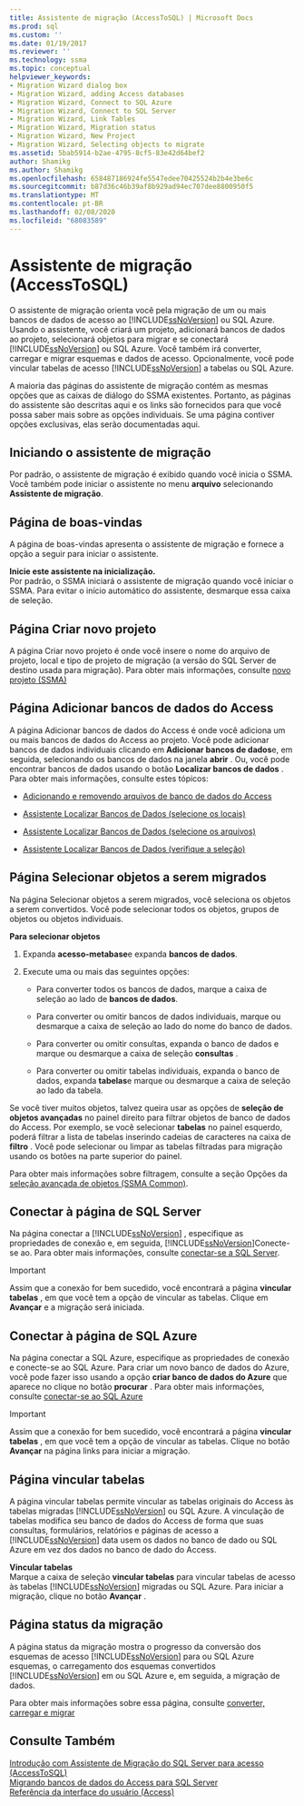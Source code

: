 ```yaml
---
title: Assistente de migração (AccessToSQL) | Microsoft Docs
ms.prod: sql
ms.custom: ''
ms.date: 01/19/2017
ms.reviewer: ''
ms.technology: ssma
ms.topic: conceptual
helpviewer_keywords:
- Migration Wizard dialog box
- Migration Wizard, adding Access databases
- Migration Wizard, Connect to SQL Azure
- Migration Wizard, Connect to SQL Server
- Migration Wizard, Link Tables
- Migration Wizard, Migration status
- Migration Wizard, New Project
- Migration Wizard, Selecting objects to migrate
ms.assetid: 5bab5914-b2ae-4795-8cf5-83e42d64bef2
author: Shamikg
ms.author: Shamikg
ms.openlocfilehash: 658487186924fe5547edee70425524b2b4e3be6c
ms.sourcegitcommit: b87d36c46b39af8b929ad94ec707dee8800950f5
ms.translationtype: MT
ms.contentlocale: pt-BR
ms.lasthandoff: 02/08/2020
ms.locfileid: "68083589"
---
```

# <a name="migration-wizard-accesstosql"></a>Assistente de migração (AccessToSQL)
O assistente de migração orienta você pela migração de um ou mais bancos de dados de acesso ao [!INCLUDE[ssNoVersion](../../includes/ssnoversion-md.md)] ou SQL Azure. Usando o assistente, você criará um projeto, adicionará bancos de dados ao projeto, selecionará objetos para migrar e se conectará [!INCLUDE[ssNoVersion](../../includes/ssnoversion-md.md)] ou SQL Azure. Você também irá converter, carregar e migrar esquemas e dados de acesso. Opcionalmente, você pode vincular tabelas de acesso [!INCLUDE[ssNoVersion](../../includes/ssnoversion-md.md)] a tabelas ou SQL Azure.  
  
A maioria das páginas do assistente de migração contém as mesmas opções que as caixas de diálogo do SSMA existentes. Portanto, as páginas do assistente são descritas aqui e os links são fornecidos para que você possa saber mais sobre as opções individuais. Se uma página contiver opções exclusivas, elas serão documentadas aqui.  
  
## <a name="starting-the-migration-wizard"></a>Iniciando o assistente de migração  
Por padrão, o assistente de migração é exibido quando você inicia o SSMA. Você também pode iniciar o assistente no menu **arquivo** selecionando **Assistente de migração**.  
  
## <a name="welcome-page"></a>Página de boas-vindas  
A página de boas-vindas apresenta o assistente de migração e fornece a opção a seguir para iniciar o assistente.  
  
**Inicie este assistente na inicialização.**  
Por padrão, o SSMA iniciará o assistente de migração quando você iniciar o SSMA. Para evitar o início automático do assistente, desmarque essa caixa de seleção.  
  
## <a name="create-new-project-page"></a>Página Criar novo projeto  
A página Criar novo projeto é onde você insere o nome do arquivo de projeto, local e tipo de projeto de migração (a versão do SQL Server de destino usada para migração). Para obter mais informações, consulte [novo projeto (SSMA)](https://msdn.microsoft.com/ca294f6d-eeb5-42ca-9306-156281a3f0f3)  
  
## <a name="add-access-databases-page"></a>Página Adicionar bancos de dados do Access  
A página Adicionar bancos de dados do Access é onde você adiciona um ou mais bancos de dados do Access ao projeto. Você pode adicionar bancos de dados individuais clicando em **Adicionar bancos de dados**e, em seguida, selecionando os bancos de dados na janela **abrir** . Ou, você pode encontrar bancos de dados usando o botão **Localizar bancos de dados** . Para obter mais informações, consulte estes tópicos:  
  
-   [Adicionando e removendo arquivos de banco de dados do Access](adding-and-removing-access-database-files-accesstosql.md)  
  
-   [Assistente Localizar Bancos de Dados (selecione os locais)](https://msdn.microsoft.com/00b2d32a-998b-47a7-b25c-589b5bd6777a)  
  
-   [Assistente Localizar Bancos de Dados (selecione os arquivos)](https://msdn.microsoft.com/2f574a34-4bab-40a4-89a8-ad4907ffc3fd)  
  
-   [Assistente Localizar Bancos de Dados (verifique a seleção)](https://msdn.microsoft.com/62e20e03-50cc-4ac8-8072-524d194d2ec3)  
  
## <a name="select-objects-to-migrate-page"></a>Página Selecionar objetos a serem migrados  
Na página Selecionar objetos a serem migrados, você seleciona os objetos a serem convertidos. Você pode selecionar todos os objetos, grupos de objetos ou objetos individuais.  
  
**Para selecionar objetos**  
  
1.  Expanda **acesso-metabase**e expanda **bancos de dados**.  
  
2.  Execute uma ou mais das seguintes opções:  
  
    -   Para converter todos os bancos de dados, marque a caixa de seleção ao lado de **bancos de dados**.  
  
    -   Para converter ou omitir bancos de dados individuais, marque ou desmarque a caixa de seleção ao lado do nome do banco de dados.  
  
    -   Para converter ou omitir consultas, expanda o banco de dados e marque ou desmarque a caixa de seleção **consultas** .  
  
    -   Para converter ou omitir tabelas individuais, expanda o banco de dados, expanda **tabelas**e marque ou desmarque a caixa de seleção ao lado da tabela.  
  
Se você tiver muitos objetos, talvez queira usar as opções de **seleção de objetos avançadas** no painel direito para filtrar objetos de banco de dados do Access. Por exemplo, se você selecionar **tabelas** no painel esquerdo, poderá filtrar a lista de tabelas inserindo cadeias de caracteres na caixa de **filtro** . Você pode selecionar ou limpar as tabelas filtradas para migração usando os botões na parte superior do painel.  
  
Para obter mais informações sobre filtragem, consulte a seção Opções da [seleção avançada de objetos (SSMA Common)](https://msdn.microsoft.com/f53b0c79-5473-410a-a0dc-d8f544f7a63c).  
  
## <a name="connect-to-sql-server-page"></a>Conectar à página de SQL Server  
Na página conectar a [!INCLUDE[ssNoVersion](../../includes/ssnoversion-md.md)] , especifique as propriedades de conexão e, em seguida, [!INCLUDE[ssNoVersion](../../includes/ssnoversion-md.md)]Conecte-se ao. Para obter mais informações, consulte [conectar-se a SQL Server](connect-to-sql-server-accesstosql.md).
  
> [!IMPORTANT]  
> Assim que a conexão for bem sucedido, você encontrará a página **vincular tabelas** , em que você tem a opção de vincular as tabelas. Clique em **Avançar** e a migração será iniciada.  
  
## <a name="connect-to-sql-azure-page"></a>Conectar à página de SQL Azure  
Na página conectar a SQL Azure, especifique as propriedades de conexão e conecte-se ao SQL Azure. Para criar um novo banco de dados do Azure, você pode fazer isso usando a opção **criar banco de dados do Azure** que aparece no clique no botão **procurar** . Para obter mais informações, consulte [conectar-se ao SQL Azure](connect-to-azure-sql-db-accesstosql.md)  
  
> [!IMPORTANT]  
> Assim que a conexão for bem sucedido, você encontrará a página **vincular tabelas** , em que você tem a opção de vincular as tabelas. Clique no botão **Avançar** na página links para iniciar a migração.  
  
## <a name="link-tables-page"></a>Página vincular tabelas  
A página vincular tabelas permite vincular as tabelas originais do Access às tabelas migradas [!INCLUDE[ssNoVersion](../../includes/ssnoversion-md.md)] ou SQL Azure. A vinculação de tabelas modifica seu banco de dados do Access de forma que suas consultas, formulários, relatórios e páginas de acesso a [!INCLUDE[ssNoVersion](../../includes/ssnoversion-md.md)] data usem os dados no banco de dado ou SQL Azure em vez dos dados no banco de dado do Access.  
  
**Vincular tabelas**  
Marque a caixa de seleção **vincular tabelas** para vincular tabelas de acesso às tabelas [!INCLUDE[ssNoVersion](../../includes/ssnoversion-md.md)] migradas ou SQL Azure. Para iniciar a migração, clique no botão **Avançar** .  
  
## <a name="migration-status-page"></a>Página status da migração  
A página status da migração mostra o progresso da conversão dos esquemas de acesso [!INCLUDE[ssNoVersion](../../includes/ssnoversion-md.md)] para ou SQL Azure esquemas, o carregamento dos esquemas convertidos [!INCLUDE[ssNoVersion](../../includes/ssnoversion-md.md)] em ou SQL Azure e, em seguida, a migração de dados.  
  
Para obter mais informações sobre essa página, consulte [converter, carregar e migrar](https://msdn.microsoft.com/4ec83e96-88a5-4b7b-8d5a-f3429d9a936b)  
  
## <a name="see-also"></a>Consulte Também  
[Introdução com Assistente de Migração do SQL Server para acesso &#40;AccessToSQL&#41;](../../ssma/access/getting-started-with-sql-server-migration-assistant-for-access-accesstosql.md)  
[Migrando bancos de dados do Access para SQL Server](migrating-access-databases-to-sql-server-azure-sql-db-accesstosql.md)  
[Referência da interface do usuário (Access)](https://msdn.microsoft.com/af24c303-4a41-449b-9c86-d6558a97e839)  
  

